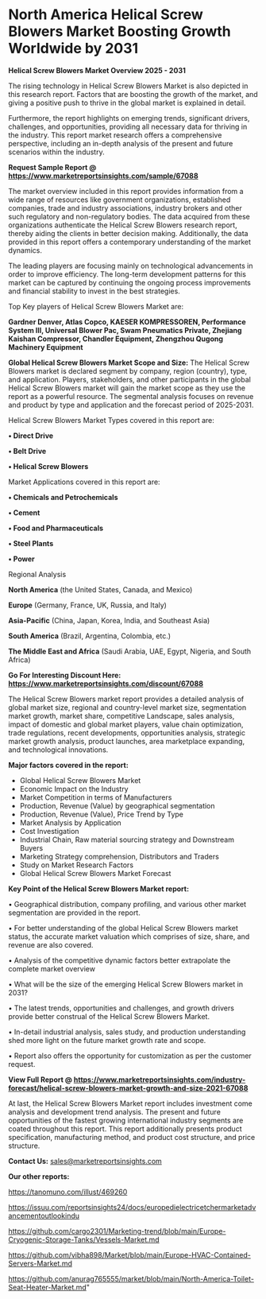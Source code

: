# North America Helical Screw Blowers Market Boosting Growth Worldwide by 2031

<Strong> Helical Screw Blowers Market Overview 2025 - 2031</strong>

The rising technology in Helical Screw Blowers Market is also depicted in this research report. Factors that are boosting the growth of the market, and giving a positive push to thrive in the global market is explained in detail.

Furthermore, the report highlights on emerging trends, significant drivers, challenges, and opportunities, providing all necessary data for thriving in the industry. This report market research offers a comprehensive perspective, including an in-depth analysis of the present and future scenarios within the industry.

<strong>Request Sample Report @ <a href=https://www.marketreportsinsights.com/sample/67088>https://www.marketreportsinsights.com/sample/67088</a></strong>

The market overview included in this report provides information from a wide range of resources like government organizations, established companies, trade and industry associations, industry brokers and other such regulatory and non-regulatory bodies. The data acquired from these organizations authenticate the Helical Screw Blowers research report, thereby aiding the clients in better decision making. Additionally, the data provided in this report offers a contemporary understanding of the market dynamics.

The leading players are focusing mainly on technological advancements in order to improve efficiency. The long-term development patterns for this market can be captured by continuing the ongoing process improvements and financial stability to invest in the best strategies.

Top Key players of Helical Screw Blowers Market are:

<strong>Gardner Denver, Atlas Copco, KAESER KOMPRESSOREN, Performance System III, Universal Blower Pac, Swam Pneumatics Private, Zhejiang Kaishan Compressor, Chandler Equipment, Zhengzhou Qugong Machinery Equipment</strong>

<strong><b>Global Helical Screw Blowers Market Scope and Size:</b></strong>
The Helical Screw Blowers market is declared segment by company, region (country), type, and application. Players, stakeholders, and other participants in the global Helical Screw Blowers market will gain the market scope as they use the report as a powerful resource. The segmental analysis focuses on revenue and product by type and application and the forecast period of 2025-2031.

Helical Screw Blowers Market Types covered in this report are:

<strong>• Direct Drive

• Belt Drive

• Helical Screw Blowers</strong>

Market Applications covered in this report are:

<strong>• Chemicals and Petrochemicals

• Cement

• Food and Pharmaceuticals

• Steel Plants

• Power</strong> 

Regional Analysis

<strong>North America</strong> (the United States, Canada, and Mexico)

<strong>Europe</strong> (Germany, France, UK, Russia, and Italy)

<strong>Asia-Pacific</strong> (China, Japan, Korea, India, and Southeast Asia)

<strong>South America</strong> (Brazil, Argentina, Colombia, etc.)

<strong>The Middle East and Africa</strong> (Saudi Arabia, UAE, Egypt, Nigeria, and South Africa)

<strong>Go For Interesting Discount Here: <a href=https://www.marketreportsinsights.com/discount/67088>https://www.marketreportsinsights.com/discount/67088</a></strong>

The Helical Screw Blowers market report provides a detailed analysis of global market size, regional and country-level market size, segmentation market growth, market share, competitive Landscape, sales analysis, impact of domestic and global market players, value chain optimization, trade regulations, recent developments, opportunities analysis, strategic market growth analysis, product launches, area marketplace expanding, and technological innovations.

<strong><b>Major factors covered in the report:</b></strong>
<ul>
  <li>Global Helical Screw Blowers Market </li>
  <li>Economic Impact on the Industry</li>
  <li>Market Competition in terms of Manufacturers</li>
  <li>Production, Revenue (Value) by geographical segmentation</li>
  <li>Production, Revenue (Value), Price Trend by Type</li>
  <li>Market Analysis by Application</li>
  <li>Cost Investigation</li>
  <li>Industrial Chain, Raw material sourcing strategy and Downstream Buyers</li>
  <li>Marketing Strategy comprehension, Distributors and Traders</li>
  <li>Study on Market Research Factors</li>
  <li>Global Helical Screw Blowers Market Forecast</li>
</ul>

<strong><b>Key Point of the Helical Screw Blowers Market report:</b></strong>

• Geographical distribution, company profiling, and various other market segmentation are provided in the report.

• For better understanding of the global Helical Screw Blowers market status, the accurate market valuation which comprises of size, share, and revenue are also covered.

• Analysis of the competitive dynamic factors better extrapolate the complete market overview

• What will be the size of the emerging Helical Screw Blowers market in 2031?

• The latest trends, opportunities and challenges, and growth drivers provide better construal of the Helical Screw Blowers Market.

• In-detail industrial analysis, sales study, and production understanding shed more light on the future market growth rate and scope.

• Report also offers the opportunity for customization as per the customer request.

<strong><b>View Full Report @ <a href=https://www.marketreportsinsights.com/industry-forecast/helical-screw-blowers-market-growth-and-size-2021-67088>https://www.marketreportsinsights.com/industry-forecast/helical-screw-blowers-market-growth-and-size-2021-67088</a></b></strong>


At last, the Helical Screw Blowers Market report includes investment come analysis and development trend analysis. The present and future opportunities of the fastest growing international industry segments are coated throughout this report. This report additionally presents product specification, manufacturing method, and product cost structure, and price structure.

<strong>Contact Us:</strong>
sales@marketreportsinsights.com

<strong>Our other reports:</strong>

<a href=https://tanomuno.com/illust/469260>https://tanomuno.com/illust/469260</a>

<a href=https://issuu.com/reportsinsights24/docs/europedielectricetchermarketadvancementoutlookindu>https://issuu.com/reportsinsights24/docs/europedielectricetchermarketadvancementoutlookindu</a>

<a href=https://github.com/cargo2301/Marketing-trend/blob/main/Europe-Cryogenic-Storage-Tanks/Vessels-Market.md>https://github.com/cargo2301/Marketing-trend/blob/main/Europe-Cryogenic-Storage-Tanks/Vessels-Market.md</a>

<a href=https://github.com/vibha898/Market/blob/main/Europe-HVAC-Contained-Servers-Market.md>https://github.com/vibha898/Market/blob/main/Europe-HVAC-Contained-Servers-Market.md</a>

<a href=https://github.com/anurag765555/market/blob/main/North-America-Toilet-Seat-Heater-Market.md>https://github.com/anurag765555/market/blob/main/North-America-Toilet-Seat-Heater-Market.md</a>"
